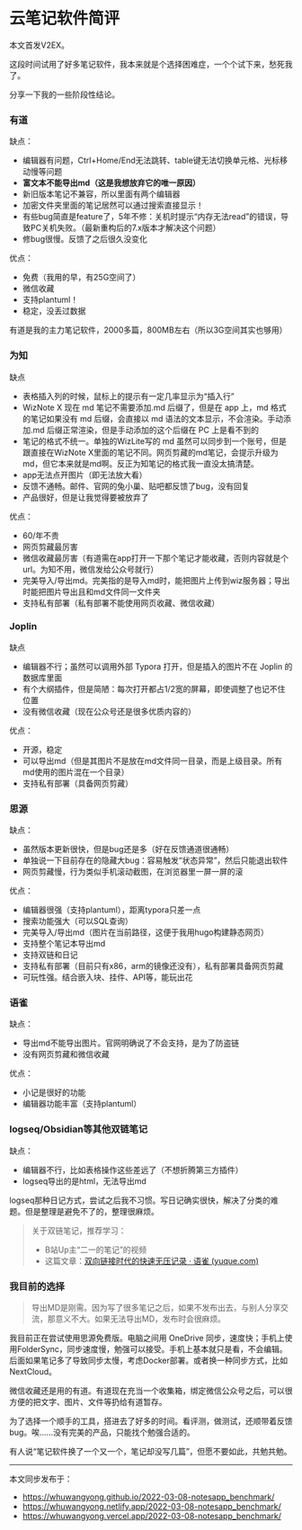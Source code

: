 # 云笔记软件简评


本文首发V2EX。

这段时间试用了好多笔记软件，我本来就是个选择困难症，一个个试下来，愁死我了。

分享一下我的一些阶段性结论。

### 有道

缺点：

* 编辑器有问题，Ctrl+Home/End无法跳转、table键无法切换单元格、光标移动慢等问题
* **富文本不能导出md（这是我想放弃它的唯一原因）**
* 新旧版本笔记不兼容，所以里面有两个编辑器
* 加密文件夹里面的笔记居然可以通过搜索直接显示！
* 有些bug简直是feature了，5年不修：关机时提示“内存无法read”的错误，导致PC关机失败。（最新重构后的7.x版本才解决这个问题）
* 修bug很慢。反馈了之后很久没变化

优点：

* 免费（我用的早，有25G空间了）
* 微信收藏
* 支持plantuml！
* 稳定，没丢过数据

有道是我的主力笔记软件，2000多篇，800MB左右（所以3G空间其实也够用）


### 为知

缺点

* 表格插入列的时候，鼠标上的提示有一定几率显示为“插入行”
* WizNote X 现在 md 笔记不需要添加.md 后缀了，但是在 app 上，md 格式的笔记如果没有 md 后缀，会直接以 md 语法的文本显示，不会渲染。手动添加.md 后缀正常渲染，但是手动添加的这个后缀在 PC 上是看不到的
* 笔记的格式不统一。单独的WizLite写的 md 虽然可以同步到一个账号，但是跟直接在WizNote X里面的笔记不同。网页剪藏的md笔记，会提示升级为md，但它本来就是md啊。反正为知笔记的格式我一直没太搞清楚。
* app无法点开图片（即无法放大看）
* 反馈不通畅。邮件、官网的兔小巢、贴吧都反馈了bug，没有回复
* 产品很好，但是让我觉得要被放弃了

优点：

* 60/年不贵
* 网页剪藏最厉害
* 微信收藏最厉害（有道需在app打开一下那个笔记才能收藏，否则内容就是个url。为知不用，微信发给公众号就行）
* 完美导入/导出md。完美指的是导入md时，能把图片上传到wiz服务器；导出时能把图片导出且和md文件同一文件夹
* 支持私有部署（私有部署不能使用网页收藏、微信收藏）


### Joplin

缺点

* 编辑器不行；虽然可以调用外部 Typora 打开，但是插入的图片不在 Joplin 的数据库里面
* 有个大纲插件，但是简陋：每次打开都占1/2宽的屏幕，即使调整了也记不住位置
* 没有微信收藏（现在公众号还是很多优质内容的）

优点：

* 开源，稳定
* 可以导出md（但是其图片不是放在md文件同一目录，而是上级目录。所有md使用的图片混在一个目录）
* 支持私有部署（具备网页剪藏）


### 思源

缺点：

* 虽然版本更新很快，但是bug还是多（好在反馈通道很通畅）
* 单独说一下目前存在的隐藏大bug：容易触发“状态异常”，然后只能退出软件
* 网页剪藏慢，行为类似手机滚动截图，在浏览器里一屏一屏的滚

优点：

* 编辑器很强（支持plantuml），距离typora只差一点
* 搜索功能强大（可以SQL查询）
* 完美导入/导出md（图片在当前路径，这便于我用hugo构建静态网页）
* 支持整个笔记本导出md
* 支持双链和日记
* 支持私有部署（目前只有x86，arm的镜像还没有），私有部署具备网页剪藏
* 可玩性强。结合嵌入块、挂件、API等，能玩出花


### 语雀

缺点：

* 导出md不能导出图片。官网明确说了不会支持，是为了防盗链
* 没有网页剪藏和微信收藏

优点：

* 小记是很好的功能
* 编辑器功能丰富（支持plantuml）


### logseq/Obsidian等其他双链笔记

缺点：

* 编辑器不行，比如表格操作这些差远了（不想折腾第三方插件）
* logseq导出的是html，无法导出md

logseq那种日记方式，尝试之后我不习惯。写日记确实很快，解决了分类的难题。但是整理是避免不了的，整理很麻烦。

> 关于双链笔记，推荐学习：
>
> * B站Up主“二一的笔记”的视频
> * 这篇文章：[双向链接时代的快速无压记录 · 语雀 (yuque.com)](https://www.yuque.com/deerain/gannbs/ffqk2e)
>


### 我目前的选择

> 导出MD是刚需。因为写了很多笔记之后，如果不发布出去，与别人分享交流，那意义不大。如果无法导出MD，发布时会很麻烦。
>

我目前正在尝试使用思源免费版。电脑之间用 OneDrive 同步，速度快；手机上使用FolderSync，同步速度慢，勉强可以接受。手机上基本就只是看，不会编辑。后面如果笔记多了导致同步太慢，考虑Docker部署。或者换一种同步方式，比如NextCloud。

微信收藏还是用的有道。有道现在充当一个收集箱，绑定微信公众号之后，可以很方便的把文字、图片、文件等扔给有道暂存。

为了选择一个顺手的工具，搭进去了好多的时间。看评测，做测试，还顺带着反馈bug。唉……没有完美的产品，只能找个勉强合适的。

有人说“笔记软件换了一个又一个，笔记却没写几篇”，但愿不要如此，共勉共勉。


---
本文同步发布于：
- https://whuwangyong.github.io/2022-03-08-notesapp_benchmark/
- https://whuwangyong.netlify.app/2022-03-08-notesapp_benchmark/
- https://whuwangyong.vercel.app/2022-03-08-notesapp_benchmark/

